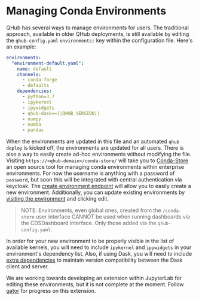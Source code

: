 # Managing Conda Environments

QHub has several ways to manage environments for users. The traditional approach, available in older QHub deployments, is still available by editing the `qhub-config.yaml`
`environments:` key within the configuration file. Here's an example:

```yaml
environments:
  "environment-default.yaml":
    name: default
    channels:
      - conda-forge
      - defaults
    dependencies:
      - python=3.7
      - ipykernel
      - ipywidgets
      - qhub-dask==||QHUB_VERSION||
      - numpy
      - numba
      - pandas
```

When the environments are updated in this file and an automated `qhub deploy` is kicked off, the environments are updated for all users. There is also a way to easily create ad-hoc
environments without modifying the file. Visiting `https://<qhub-domain>/conda-store/` will take you to [Conda-Store](https://conda-store.readthedocs.io/en/latest/) an open source
tool for managing conda environments within enterprise environments. For now the username is anything with a password of `password`, but soon this will be integrated with central
authentication via keycloak. The [create environment endpoint](https://conda-store.readthedocs.io/en/latest/user_guide.html#create-create-environment) will allow you to easily
create a new environment. Additionally, you can update existing environments by
[visiting the environment](https://conda-store.readthedocs.io/en/latest/user_guide.html#environment-namespace-name-environments) and clicking edit.

> NOTE: Environments, even global ones, created from the `/conda-store` user interface CANNOT be used when running dashboards via the CDSDashboard interface. Only those added via
> the `qhub-config.yaml`.

In order for your new environment to be properly visible in the list of available kernels, you will need to include `ipykernel` and `ipywidgets` in your environment's dependency
list. Also, if using Dask, you will need to include [extra dependencies](./faq.md/#whats-included-in-the-user-environment-if-a-user-wants-to-use-dask) to maintain version
compatibility between the Dask client and server.

We are working towards developing an extension within JupyterLab for editing these environments, but it is not complete at the moment. Follow
[gator](https://github.com/mamba-org/gator) for progress on this extension.
